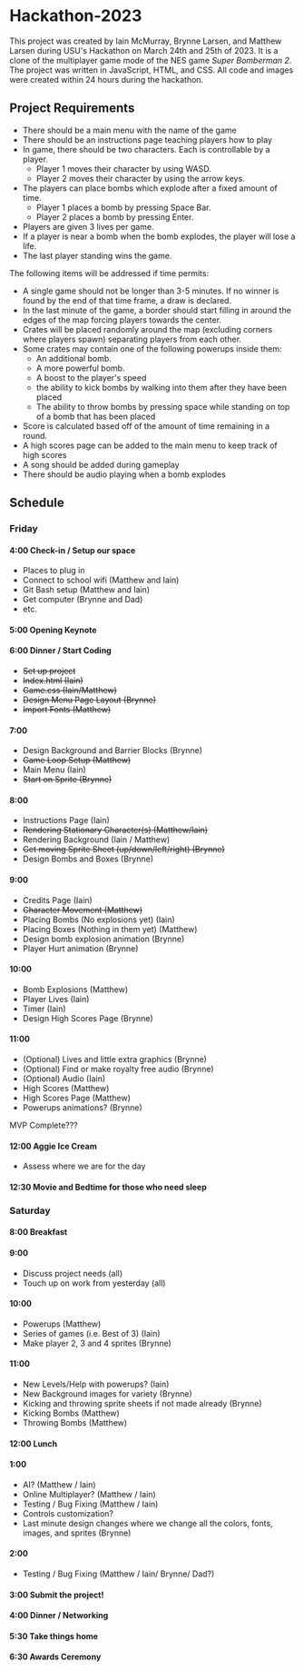 # Hackathon-2023
This project was created by Iain McMurray, Brynne Larsen, and Matthew Larsen during USU's Hackathon on March 24th and 25th of 2023.
It is a clone of the multiplayer game mode of the NES game *Super Bomberman 2*. 
The project was written in JavaScript, HTML, and CSS. 
All code and images were created within 24 hours during the hackathon.

## Project Requirements
- There should be a main menu with the name of the game
- There should be an instructions page teaching players how to play
- In game, there should be two characters. Each is controllable by a player.
  - Player 1 moves their character by using WASD.
  - Player 2 moves their character by using the arrow keys.
- The players can place bombs which explode after a fixed amount of time.
  - Player 1 places a bomb by pressing Space Bar.
  - Player 2 places a bomb by pressing Enter.
- Players are given 3 lives per game.
- If a player is near a bomb when the bomb explodes, the player will lose a life.
- The last player standing wins the game.

The following items will be addressed if time permits:
- A single game should not be longer than 3-5 minutes. If no winner is found by the end of that time frame, a draw is declared.
- In the last minute of the game, a border should start filling in around the edges of the map forcing players towards the center.
- Crates will be placed randomly around the map (excluding corners where players spawn) separating players from each other. 
- Some crates may contain one of the following powerups inside them:
  - An additional bomb.
  - A more powerful bomb.
  - A boost to the player's speed
  - the ability to kick bombs by walking into them after they have been placed
  - The ability to throw bombs by pressing space while standing on top of a bomb that has been placed
- Score is calculated based off of the amount of time remaining in a round.
- A high scores page can be added to the main menu to keep track of high scores
- A song should be added during gameplay
- There should be audio playing when a bomb explodes

## Schedule
### Friday
#### 4:00 Check-in / Setup our space
- Places to plug in
- Connect to school wifi (Matthew and Iain)
- Git Bash setup (Matthew and Iain)
- Get computer (Brynne and Dad)
- etc.
#### 5:00 Opening Keynote
#### 6:00 Dinner / Start Coding
- ~~Set up project~~
- ~~Index.html (Iain)~~
- ~~Game.css (Iain/Matthew)~~
- ~~Design Menu Page Layout (Brynne)~~
- ~~Import Fonts (Matthew)~~
#### 7:00
- Design Background and Barrier Blocks (Brynne)
- ~~Game Loop Setup (Matthew)~~
- Main Menu (Iain)
- ~~Start on Sprite (Brynne)~~
#### 8:00
- Instructions Page (Iain)
- ~~Rendering Stationary Character(s) (Matthew/Iain)~~
- Rendering Background (Iain / Matthew)
- ~~Get moving Sprite Sheet (up/down/left/right) (Brynne)~~
- Design Bombs and Boxes (Brynne)
#### 9:00
- Credits Page (Iain)
- ~~Character Movement (Matthew)~~
- Placing Bombs (No explosions yet) (Iain)
- Placing Boxes (Nothing in them yet) (Matthew)
- Design bomb explosion animation (Brynne)
- Player Hurt animation (Brynne)
#### 10:00
- Bomb Explosions (Matthew)
- Player Lives (Iain)
- Timer (Iain)
- Design High Scores Page (Brynne)

#### 11:00
- (Optional) Lives and little extra graphics (Brynne)
- (Optional) Find or make royalty free audio (Brynne)
- (Optional) Audio (Iain)
- High Scores (Matthew)
- High Scores Page (Matthew)
- Powerups animations? (Brynne)

MVP Complete???

#### 12:00 Aggie Ice Cream
- Assess where we are for the day
#### 12:30 Movie and Bedtime for those who need sleep

### Saturday

#### 8:00 Breakfast
#### 9:00
- Discuss project needs (all)
- Touch up on work from yesterday (all)
#### 10:00
- Powerups (Matthew)
- Series of games (i.e. Best of 3) (Iain)
- Make player 2, 3 and 4 sprites (Brynne)
#### 11:00
- New Levels/Help with powerups? (Iain)
- New Background images for variety (Brynne)
- Kicking and throwing sprite sheets if not made already (Brynne)
- Kicking Bombs (Matthew)
- Throwing Bombs (Matthew)
#### 12:00 Lunch
#### 1:00
- AI? (Matthew / Iain)
- Online Multiplayer? (Matthew / Iain)
- Testing / Bug Fixing (Matthew / Iain)
- Controls customization?
- Last minute design changes where we change all the colors, fonts, images, and sprites (Brynne)
#### 2:00
- Testing / Bug Fixing (Matthew / Iain/ Brynne/ Dad?)
#### 3:00 Submit the project!
#### 4:00 Dinner / Networking
#### 5:30 Take things home
#### 6:30 Awards Ceremony
